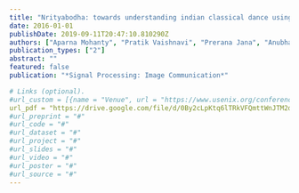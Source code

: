 ```yaml
---
title: "Nrityabodha: towards understanding indian classical dance using a deep learning approach"
date: 2016-01-01
publishDate: 2019-09-11T20:47:10.810290Z
authors: ["Aparna Mohanty", "Pratik Vaishnavi", "Prerana Jana", "Anubhab Majumdar", "Alfaz Ahmed", "Trishita Goswami", "Rajiv R. Sahay"]
publication_types: ["2"]
abstract: ""
featured: false
publication: "*Signal Processing: Image Communication*"

# Links (optional).
#url_custom = [{name = "Venue", url = "https://www.usenix.org/conference/usenixsecurity18"},{name = "BleepingComputer", url = "https://www.bleepingcomputer.com/news/security/smartphones-from-11-oems-vulnerable-to-attacks-via-hidden-at-commands/"}]
url_pdf = "https://drive.google.com/file/d/0By2cLpKtq6lTRkVFQmttWnJTM2d3V3pWX2dWUzFjYjB3RmpJ/view?usp=sharing"
#url_preprint = "#"
#url_code = "#"
#url_dataset = "#"
#url_project = "#"
#url_slides = "#"
#url_video = "#"
#url_poster = "#"
#url_source = "#"
---
```


